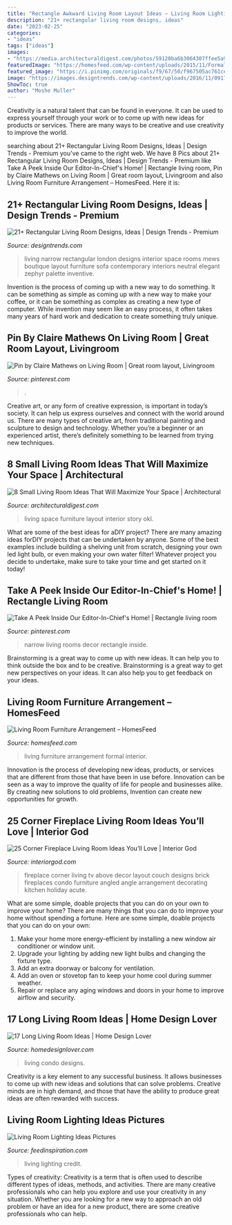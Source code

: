 ```yaml
---
title: "Rectangle Awkward Living Room Layout Ideas ~ Living Room Lighting Ideas Pictures"
description: "21+ rectangular living room designs, ideas"
date: "2023-02-25"
categories:
- "ideas"
tags: ["ideas"]
images:
- "https://media.architecturaldigest.com/photos/59120ba6b3064307ffee5a91/master/pass/OKL_AmyStone_Interior_022.jpg"
featuredImage: "https://homesfeed.com/wp-content/uploads/2015/11/Formal-White-Living-Room-Furniture-Arrangement.jpg"
featured_image: "https://i.pinimg.com/originals/f9/67/50/f967505ac761ce69ebbf8859bf331596.jpg"
image: "https://images.designtrends.com/wp-content/uploads/2016/11/09171134/Long-Narrow-Living-Room.jpg"
ShowToc: true
author: "Moshe Muller"
---
```



Creativity is a natural talent that can be found in everyone. It can be used to express yourself through your work or to come up with new ideas for products or services. There are many ways to be creative and use creativity to improve the world.

	

		
searching about 21+ Rectangular Living Room Designs, Ideas | Design Trends - Premium you've came to the right web. We have 8 Pics about 21+ Rectangular Living Room Designs, Ideas | Design Trends - Premium like Take A Peek Inside Our Editor-In-Chief&#039;s Home! | Rectangle living room, Pin by Claire Mathews on Living Room | Great room layout, Livingroom and also Living Room Furniture Arrangement – HomesFeed. Here it is:
		
    
## 21+ Rectangular Living Room Designs, Ideas | Design Trends - Premium

<img loading=lazy src="https://images.designtrends.com/wp-content/uploads/2016/11/09171134/Long-Narrow-Living-Room.jpg" onerror="this.onerror=null;this.src='https://tse2.mm.bing.net/th?id=OIP.blD5J8WWzqxmaBQjCYCYogHaFW&amp;pid=15.1';" alt="21+ Rectangular Living Room Designs, Ideas | Design Trends - Premium">

_Source: designtrends.com_

>living narrow rectangular london designs interior space rooms mews boutique layout furniture sofa contemporary interiors neutral elegant zephyr palette inventive. 

	

Invention is the process of coming up with a new way to do something. It can be something as simple as coming up with a new way to make your coffee, or it can be something as complex as creating a new type of computer. While invention may seem like an easy process, it often takes many years of hard work and dedication to create something truly unique.

    
## Pin By Claire Mathews On Living Room | Great Room Layout, Livingroom

<img loading=lazy src="https://i.pinimg.com/originals/f9/67/50/f967505ac761ce69ebbf8859bf331596.jpg" onerror="this.onerror=null;this.src='https://tse3.mm.bing.net/th?id=OIP.oLnowgjX5oAeeJWCtgHwtQHaEK&amp;pid=15.1';" alt="Pin by Claire Mathews on Living Room | Great room layout, Livingroom">

_Source: pinterest.com_

>. 

	

Creative art, or any form of creative expression, is important in today’s society. It can help us express ourselves and connect with the world around us. There are many types of creative art, from traditional painting and sculpture to design and technology. Whether you’re a beginner or an experienced artist, there’s definitely something to be learned from trying new techniques.

    
## 8 Small Living Room Ideas That Will Maximize Your Space | Architectural

<img loading=lazy src="https://media.architecturaldigest.com/photos/59120ba6b3064307ffee5a91/master/pass/OKL_AmyStone_Interior_022.jpg" onerror="this.onerror=null;this.src='https://tse2.mm.bing.net/th?id=OIP.8RBqla63M_rFc1P2YQ37aQHaLH&amp;pid=15.1';" alt="8 Small Living Room Ideas That Will Maximize Your Space | Architectural">

_Source: architecturaldigest.com_

>living space furniture layout interior story okl. 

	

What are some of the best ideas for aDIY project?
There are many amazing ideas forDIY projects that can be undertaken by anyone. Some of the best examples include building a shelving unit from scratch, designing your own led light bulb, or even making your own water filter! Whatever project you decide to undertake, make sure to take your time and get started on it today!

    
## Take A Peek Inside Our Editor-In-Chief&#039;s Home! | Rectangle Living Room

<img loading=lazy src="https://i.pinimg.com/736x/c9/d3/fe/c9d3feb7cadd5389ce45b90ed7084691--narrow-rooms-small-rooms.jpg" onerror="this.onerror=null;this.src='https://tse1.mm.bing.net/th?id=OIP.oK9XU2RlEM2P1YhsP3NmLgHaIe&amp;pid=15.1';" alt="Take A Peek Inside Our Editor-In-Chief&#039;s Home! | Rectangle living room">

_Source: pinterest.com_

>narrow living rooms decor rectangle inside. 

	

Brainstorming is a great way to come up with new ideas. It can help you to think outside the box and to be creative. Brainstorming is a great way to get new perspectives on your ideas. It can also help you to get feedback on your ideas.

    
## Living Room Furniture Arrangement – HomesFeed

<img loading=lazy src="https://homesfeed.com/wp-content/uploads/2015/11/Formal-White-Living-Room-Furniture-Arrangement.jpg" onerror="this.onerror=null;this.src='https://tse4.mm.bing.net/th?id=OIP.gKoBrRTZluUyhifZLoZ-oAHaFj&amp;pid=15.1';" alt="Living Room Furniture Arrangement – HomesFeed">

_Source: homesfeed.com_

>living furniture arrangement formal interior. 

	

Innovation is the process of developing new ideas, products, or services that are different from those that have been in use before. Innovation can be seen as a way to improve the quality of life for people and businesses alike. By creating new solutions to old problems, Invention can create new opportunities for growth.

    
## 25 Corner Fireplace Living Room Ideas You’ll Love | Interior God

<img loading=lazy src="http://interiorgod.com/wp-content/uploads/2016/11/living-room-with-corner-fireplace-ideas.jpg" onerror="this.onerror=null;this.src='https://tse2.mm.bing.net/th?id=OIP.1yBMFWJ8tuhXCgrDrYD3VgHaLG&amp;pid=15.1';" alt="25 Corner Fireplace Living Room Ideas You’ll Love | Interior God">

_Source: interiorgod.com_

>fireplace corner living tv above decor layout couch designs brick fireplaces condo furniture angled angle arrangement decorating kitchen holiday acute. 

	

What are some simple, doable projects that you can do on your own to improve your home?
There are many things that you can do to improve your home without spending a fortune. Here are some simple, doable projects that you can do on your own:
1. Make your home more energy-efficient by installing a new window air conditioner or window unit.
2. Upgrade your lighting by adding new light bulbs and changing the fixture type.
3. Add an extra doorway or balcony for ventilation. 
4. Add an oven or stovetop fan to keep your home cool during summer weather. 
5. Repair or replace any aging windows and doors in your home to improve airflow and security.

    
## 17 Long Living Room Ideas | Home Design Lover

<img loading=lazy src="https://homedesignlover.com/wp-content/uploads/2013/10/6-Evanston-Condo.jpg" onerror="this.onerror=null;this.src='https://tse2.mm.bing.net/th?id=OIP.MELRDT90Ag8BmqQ_lcg9ZAHaE8&amp;pid=15.1';" alt="17 Long Living Room Ideas | Home Design Lover">

_Source: homedesignlover.com_

>living condo designs. 

	

Creativity is a key element to any successful business. It allows businesses to come up with new ideas and solutions that can solve problems. Creative minds are in high demand, and those that have the ability to produce great ideas are often rewarded with success.

    
## Living Room Lighting Ideas Pictures

<img loading=lazy src="http://feedinspiration.com/wp-content/uploads/2015/04/living-room-lighting-ideas.jpg" onerror="this.onerror=null;this.src='https://tse4.mm.bing.net/th?id=OIP.3fuWm70UCi8F9peUr-S4aQHaE6&amp;pid=15.1';" alt="Living Room Lighting Ideas Pictures">

_Source: feedinspiration.com_

>living lighting credit. 

	

Types of creativity:
Creativity is a term that is often used to describe different types of ideas, methods, and activities. There are many creative professionals who can help you explore and use your creativity in any situation. Whether you are looking for a new way to approach an old problem or have an idea for a new product, there are some creative professionals who can help.


